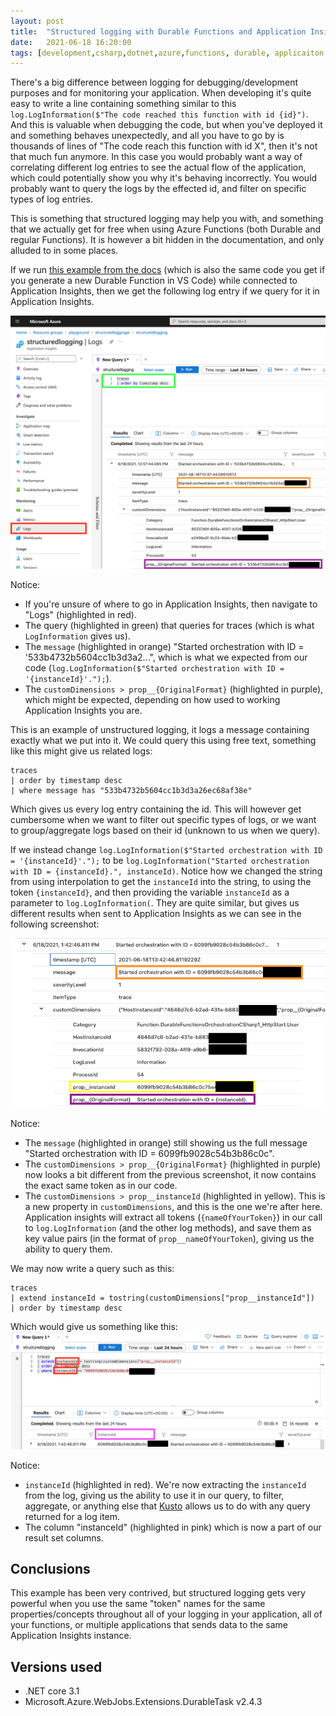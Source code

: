 ```yaml
---
layout: post
title:  "Structured logging with Durable Functions and Application Insights"
date:   2021-06-18 16:20:00
tags: [development,csharp,dotnet,azure,functions, durable, applicaiton insights, logging]
---
```



There's a big difference between logging for debugging/development purposes and for monitoring your application. When developing it's quite easy to write a line containing something similar to this `log.LogInformation($"The code reached this function with id {id}")`. And this is valuable when debugging the code, but when you've deployed it and something behaves unexpectedly, and all you have to go by is thousands of lines of "The code reach this function with id X", then it's not that much fun anymore. In this case you would probably want a way of correlating different log entries to see the actual flow of the application, which could potentially show you why it's behaving incorrectly. You would probably want to query the logs by the effected id, and filter on specific types of log entries.

This is something that structured logging may help you with, and something that we actually get for free when using Azure Functions (both Durable and regular Functions). It is however a bit hidden in the documentation, and only alluded to in some places.

If we run [this example from the docs](https://docs.microsoft.com/en-us/azure/azure-functions/durable/durable-functions-sequence?tabs=csharp#httpstart-client-function) (which is also the same code you get if you generate a new Durable Function in VS Code) while connected to Application Insights, then we get the following log entry if we query for it in Application Insights.

![Screenshot of application insights highlighting what the log would look like](/media/application-insights-non-structured-log.png)

Notice:
- If you're unsure of where to go in Application Insights, then navigate to "Logs" (highlighted in red).
- The query (highlighted in green) that queries for traces (which is what `LogInformation` gives us).
- The `message` (highlighted in orange) "Started orchestration with ID = '533b4732b5604cc1b3d3a2...", which is what we expected from our code (`log.LogInformation($"Started orchestration with ID = '{instanceId}'.");`).
- The `customDimensions > prop__{OriginalFormat}` (highlighted in purple), which might be expected, depending on how used to working Application Insights you are.

This is an example of unstructured logging, it logs a message containing exactly what we put into it. We could query this using free text, something like this might give us related logs:
```
traces
| order by timestamp desc
| where message has "533b4732b5604cc1b3d3a26ec68af38e"
```

Which gives us every log entry containing the id. This will however get cumbersome when we want to filter out specific types of logs, or we want to group/aggregate logs based on their id (unknown to us when we query).

If we instead change `log.LogInformation($"Started orchestration with ID = '{instanceId}'.");` to be `log.LogInformation("Started orchestration with ID = {instanceId}.", instanceId)`. Notice how we changed the string from using interpolation to get the `instanceId` into the string, to using the token `{instanceId}`, and then providing the variable `instanceId` as a parameter to `log.LogInformation(`. They are quite similar, but gives us different results when sent to Application Insights as we can see in the following screenshot:

![Screenshot of application insights highlighting what the log would look like when it's structured](/media/application-insights-structured-log.png)

Notice:
- The `message` (highlighted in orange) still showing us the full message "Started orchestration with ID = 6099fb9028c54b3b86c0c".
- The `customDimensions > prop__{OriginalFormat}` (highlighted in purple) now looks a bit different from the previous screenshot, it now contains the exact same token as in our code.
- The `customDimensions > prop__instanceId` (highlighted in yellow). This is a new property in `customDimensions`, and this is the one we're after here. Application insights will extract all tokens (`{nameOfYourToken}`) in our call to `log.LogInformation` (and the other log methods), and save them as key value pairs (in the format of `prop__nameOfYourToken`), giving us the ability to query them.

We may now write a query such as this:
```
traces
| extend instanceId = tostring(customDimensions["prop__instanceId"])
| order by timestamp desc
```

Which would give us something like this:
![Screenshot of application insights highlighting structured log query](/media/application-insights-structured-log-query.png)

Notice:
- `instanceId` (highlighted in red). We're now extracting the `instanceId` from the log, giving us the ability to use it in our query, to filter, aggregate, or anything else that [Kusto](https://docs.microsoft.com/en-us/azure/data-explorer/kusto/concepts/) allows us to do with any query returned for a log item.
- The column "instanceId" (highlighted in pink) which is now a part of our result set columns.

## Conclusions
This example has been very contrived, but structured logging gets very powerful when you use the same "token" names for the same properties/concepts throughout all of your logging in your application, all of your functions, or multiple applications that sends data to the same Application Insights instance.

## Versions used
- .NET core 3.1
- Microsoft.Azure.WebJobs.Extensions.DurableTask v2.4.3